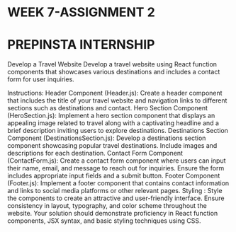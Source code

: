 # WEEK 7-ASSIGNMENT 2
# PREPINSTA INTERNSHIP
Develop a Travel Website
Develop a travel website using React function components that showcases various destinations and includes a contact form for user inquiries.

Instructions:
Header Component (Header.js):
Create a header component that includes the title of your travel website and navigation links to different sections such as destinations and contact.
Hero Section Component (HeroSection.js):
Implement a hero section component that displays an appealing image related to travel along with a captivating headline and a brief description inviting users to explore destinations.
Destinations Section Component (DestinationsSection.js):
Develop a destinations section component showcasing popular travel destinations.
Include images and descriptions for each destination.
Contact Form Component (ContactForm.js):
Create a contact form component where users can input their name, email, and message to reach out for inquiries.
Ensure the form includes appropriate input fields and a submit button.
Footer Component (Footer.js):
Implement a footer component that contains contact information and links to social media platforms or other relevant pages.
Styling :
Style the components to create an attractive and user-friendly interface.
Ensure consistency in layout, typography, and color scheme throughout the website.
Your solution should demonstrate proficiency in React function components, JSX syntax, and basic styling techniques using CSS.

